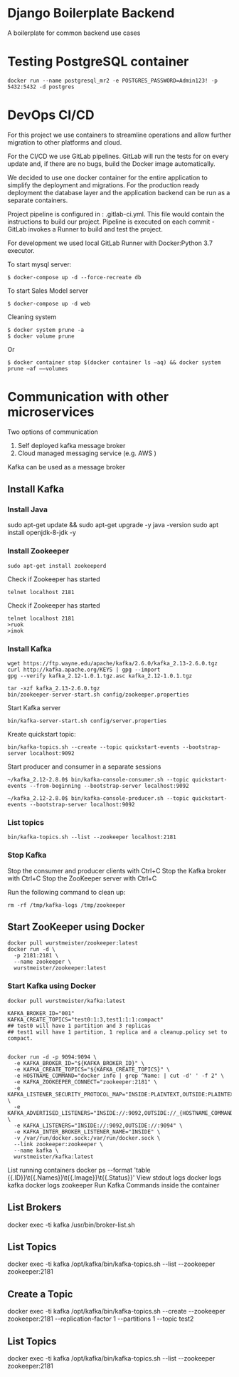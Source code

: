 # Django Boilerplate Backend

A boilerplate for common backend use cases

# Testing PostgreSQL container

```
docker run --name postgresql_mr2 -e POSTGRES_PASSWORD=Admin123! -p 5432:5432 -d postgres

```

 

# DevOps CI/CD
For this project we use containers to streamline operations and allow further migration to other platforms and cloud. 

For the CI/CD we use GitLab pipelines. GitLab will run the tests for on every update and, if there are no bugs, build the Docker image automatically.

We decided to use one docker container for the entire application to simplify the deployment and migrations. For the production ready deployment the database layer and the application backend can be run as a separate containers. 

Project pipeline is configured in : .gitlab-ci.yml. This file would contain the instructions to build our project. Pipeline is executed on each commit - GitLab invokes a Runner to build and test the project.

For development we used local GitLab Runner with Docker:Python 3.7 executor.

To start mysql server:

```
$ docker-compose up -d --force-recreate db
```

To start Sales Model server

```
$ docker-compose up -d web

```

Cleaning system 

```
$ docker system prune -a
$ docker volume prune

```
Or

```
$ docker container stop $(docker container ls –aq) && docker system prune –af ––volumes

```

# Communication with other microservices

Two options of communication
1. Self deployed kafka message broker
2. Cloud managed messaging service (e.g. AWS )

Kafka can be used as a message broker

## Install Kafka 


### Install Java

sudo apt-get update && sudo apt-get upgrade -y
java -version
sudo apt install openjdk-8-jdk -y

### Install Zookeeper 

```
sudo apt-get install zookeeperd

```

Check if Zookeeper has started

```
telnet localhost 2181
```

Check if Zookeeper has started

```
telnet localhost 2181
>ruok
>imok
```

### Install Kafka

```
wget https://ftp.wayne.edu/apache/kafka/2.6.0/kafka_2.13-2.6.0.tgz
curl http://kafka.apache.org/KEYS | gpg --import
gpg --verify kafka_2.12-1.0.1.tgz.asc kafka_2.12-1.0.1.tgz

tar -xzf kafka_2.13-2.6.0.tgz
bin/zookeeper-server-start.sh config/zookeeper.properties
```

Start Kafka server
```
bin/kafka-server-start.sh config/server.properties
```

Kreate quickstart topic:
```
bin/kafka-topics.sh --create --topic quickstart-events --bootstrap-server localhost:9092
```

Start producer and consumer in a separate sessions

```
~/kafka_2.12-2.8.0$ bin/kafka-console-consumer.sh --topic quickstart-events --from-beginning --bootstrap-server localhost:9092
```

```
~/kafka_2.12-2.8.0$ bin/kafka-console-producer.sh --topic quickstart-events --bootstrap-server localhost:9092
```

### List topics

```
bin/kafka-topics.sh --list --zookeeper localhost:2181
```


### Stop Kafka

Stop the consumer and producer clients with Ctrl+C
Stop the Kafka broker with Ctrl+C
Stop the ZooKeeper server with Ctrl+C

Run the following command to clean up:
```
rm -rf /tmp/kafka-logs /tmp/zookeeper
```


## Start ZooKeeper using Docker

```
docker pull wurstmeister/zookeeper:latest
docker run -d \
  -p 2181:2181 \
  --name zookeeper \
  wurstmeister/zookeeper:latest
```

### Start Kafka using Docker

```
docker pull wurstmeister/kafka:latest

KAFKA_BROKER_ID="001"
KAFKA_CREATE_TOPICS="test0:1:3,test1:1:1:compact"
## test0 will have 1 partition and 3 replicas
## test1 will have 1 partition, 1 replica and a cleanup.policy set to compact.


docker run -d -p 9094:9094 \
  -e KAFKA_BROKER_ID="${KAFKA_BROKER_ID}" \
  -e KAFKA_CREATE_TOPICS="${KAFKA_CREATE_TOPICS}" \
  -e HOSTNAME_COMMAND="docker info | grep ^Name: | cut -d' ' -f 2" \
  -e KAFKA_ZOOKEEPER_CONNECT="zookeeper:2181" \
  -e KAFKA_LISTENER_SECURITY_PROTOCOL_MAP="INSIDE:PLAINTEXT,OUTSIDE:PLAINTEXT" \
  -e KAFKA_ADVERTISED_LISTENERS="INSIDE://:9092,OUTSIDE://_{HOSTNAME_COMMAND}:9094" \
  -e KAFKA_LISTENERS="INSIDE://:9092,OUTSIDE://:9094" \
  -e KAFKA_INTER_BROKER_LISTENER_NAME="INSIDE" \
  -v /var/run/docker.sock:/var/run/docker.sock \
  --link zookeeper:zookeeper \
  --name kafka \
  wurstmeister/kafka:latest

```

List running containers
docker ps --format 'table {{.ID}}\t{{.Names}}\t{{.Image}}\t{{.Status}}'
View stdout logs
docker logs kafka
docker logs zookeeper
Run Kafka Commands inside the container
## List Brokers
docker exec -ti kafka /usr/bin/broker-list.sh

## List Topics
docker exec -ti kafka /opt/kafka/bin/kafka-topics.sh --list --zookeeper zookeeper:2181

## Create a Topic
docker exec -ti kafka /opt/kafka/bin/kafka-topics.sh --create --zookeeper zookeeper:2181 --replication-factor 1 --partitions 1 --topic test2


## List Topics
docker exec -ti kafka /opt/kafka/bin/kafka-topics.sh --list --zookeeper zookeeper:2181
